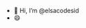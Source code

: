 - 👋 Hi, I’m @elsacodesid
- 😄
<!---
elsacodesid/elsacodesid is a ✨ special ✨ repository because its `README.md` (this file) appears on your GitHub profile.
You can click the Preview link to take a look at your changes.
--->
